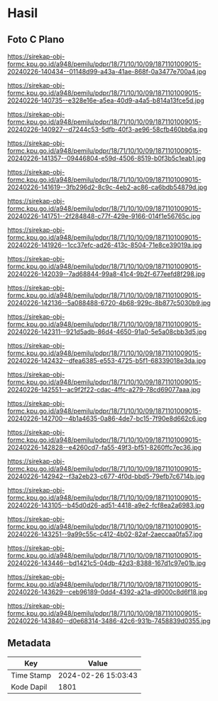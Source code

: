 # Hasil

## Foto C Plano

https://sirekap-obj-formc.kpu.go.id/a948/pemilu/pdpr/18/71/10/10/09/1871101009015-20240226-140434--01148d99-a43a-41ae-868f-0a3477e700a4.jpg

https://sirekap-obj-formc.kpu.go.id/a948/pemilu/pdpr/18/71/10/10/09/1871101009015-20240226-140735--e328e16e-a5ea-40d9-a4a5-b814a13fce5d.jpg

https://sirekap-obj-formc.kpu.go.id/a948/pemilu/pdpr/18/71/10/10/09/1871101009015-20240226-140927--d7244c53-5dfb-40f3-ae96-58cfb460bb6a.jpg

https://sirekap-obj-formc.kpu.go.id/a948/pemilu/pdpr/18/71/10/10/09/1871101009015-20240226-141357--09446804-e59d-4506-8519-b0f3b5c1eab1.jpg

https://sirekap-obj-formc.kpu.go.id/a948/pemilu/pdpr/18/71/10/10/09/1871101009015-20240226-141619--3fb296d2-8c9c-4eb2-ac86-ca6bdb54879d.jpg

https://sirekap-obj-formc.kpu.go.id/a948/pemilu/pdpr/18/71/10/10/09/1871101009015-20240226-141751--2f284848-c77f-429e-9166-014f1e56765c.jpg

https://sirekap-obj-formc.kpu.go.id/a948/pemilu/pdpr/18/71/10/10/09/1871101009015-20240226-141926--1cc37efc-ad26-413c-8504-71e8ce39019a.jpg

https://sirekap-obj-formc.kpu.go.id/a948/pemilu/pdpr/18/71/10/10/09/1871101009015-20240226-142039--7ad68844-99a8-41c4-9b2f-677eefd8f298.jpg

https://sirekap-obj-formc.kpu.go.id/a948/pemilu/pdpr/18/71/10/10/09/1871101009015-20240226-142136--5a088488-6720-4b68-929c-8b877c5030b9.jpg

https://sirekap-obj-formc.kpu.go.id/a948/pemilu/pdpr/18/71/10/10/09/1871101009015-20240226-142311--921d5adb-86d4-4650-91a0-5e5a08cbb3d5.jpg

https://sirekap-obj-formc.kpu.go.id/a948/pemilu/pdpr/18/71/10/10/09/1871101009015-20240226-142432--dfea6385-e553-4725-b5f1-68339018e3da.jpg

https://sirekap-obj-formc.kpu.go.id/a948/pemilu/pdpr/18/71/10/10/09/1871101009015-20240226-142551--ac9f2f22-cdac-4ffc-a279-78cd69077aaa.jpg

https://sirekap-obj-formc.kpu.go.id/a948/pemilu/pdpr/18/71/10/10/09/1871101009015-20240226-142700--4b1a4635-0a86-4de7-bc15-7f90e8d662c6.jpg

https://sirekap-obj-formc.kpu.go.id/a948/pemilu/pdpr/18/71/10/10/09/1871101009015-20240226-142828--e4260cd7-fa55-49f3-bf51-8260ffc7ec36.jpg

https://sirekap-obj-formc.kpu.go.id/a948/pemilu/pdpr/18/71/10/10/09/1871101009015-20240226-142942--f3a2eb23-c677-4f0d-bbd5-79efb7c6714b.jpg

https://sirekap-obj-formc.kpu.go.id/a948/pemilu/pdpr/18/71/10/10/09/1871101009015-20240226-143105--b45d0d26-ad51-4418-a9e2-fcf8ea2a6983.jpg

https://sirekap-obj-formc.kpu.go.id/a948/pemilu/pdpr/18/71/10/10/09/1871101009015-20240226-143251--9a99c55c-c412-4b02-82af-2aeccaa0fa57.jpg

https://sirekap-obj-formc.kpu.go.id/a948/pemilu/pdpr/18/71/10/10/09/1871101009015-20240226-143446--bd1421c5-04db-42d3-8388-167d1c97e01b.jpg

https://sirekap-obj-formc.kpu.go.id/a948/pemilu/pdpr/18/71/10/10/09/1871101009015-20240226-143629--ceb96189-0dd4-4392-a21a-d9000c8d6f18.jpg

https://sirekap-obj-formc.kpu.go.id/a948/pemilu/pdpr/18/71/10/10/09/1871101009015-20240226-143840--d0e68314-3486-42c6-931b-7458839d0355.jpg


## Metadata

| Key        | Value               |
| ---------- | ------------------- |
| Time Stamp | 2024-02-26 15:03:43 |
| Kode Dapil | 1801                |



